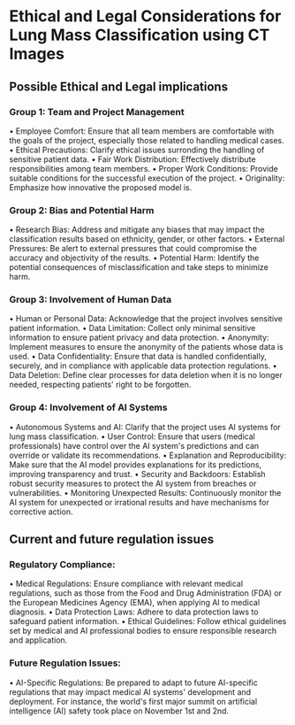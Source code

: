 # Ethical and Legal Considerations for Lung Mass Classification using CT Images

## Possible Ethical and Legal implications

### Group 1: Team and Project Management

•	Employee Comfort: Ensure that all team members are comfortable with the goals of the project, especially those related to handling medical cases.
•	Ethical Precautions: Clarify ethical issues surronding the handling of sensitive patient data.
•	Fair Work Distribution: Effectively distribute responsibilities among team members.
•	Proper Work Conditions: Provide suitable conditions for the successful execution of the project.
•	Originality: Emphasize how innovative the proposed model is.

### Group 2: Bias and Potential Harm
•	Research Bias: Address and mitigate any biases that may impact the classification results based on ethnicity, gender, or other factors.
•	External Pressures: Be alert to external pressures that could compromise the accuracy and objectivity of the results.
•	Potential Harm: Identify the potential consequences of misclassification and take steps to minimize harm.

### Group 3: Involvement of Human Data
•	Human or Personal Data: Acknowledge that the project involves sensitive patient information.
•	Data Limitation: Collect only minimal sensitive information to ensure patient privacy and data protection.
•	Anonymity: Implement measures to ensure the anonymity of the patients whose data is used.
•	Data Confidentiality: Ensure that data is handled confidentially, securely, and in compliance with applicable data protection regulations.
•	Data Deletion: Define clear processes for data deletion when it is no longer needed, respecting patients' right to be forgotten.

### Group 4: Involvement of AI Systems
•	Autonomous Systems and AI: Clarify that the project uses AI systems for lung mass classification.
•	User Control: Ensure that users (medical professionals) have control over the AI system's predictions and can override or validate its recommendations.
•	Explanation and Reproducibility: Make sure that the AI model provides explanations for its predictions, improving transparency and trust.
•	Security and Backdoors: Establish robust security measures to protect the AI system from breaches or vulnerabilities.
•	Monitoring Unexpected Results: Continuously monitor the AI system for unexpected or irrational results and have mechanisms for corrective action.


## Current and future regulation issues

### Regulatory Compliance:
•	Medical Regulations: Ensure compliance with relevant medical regulations, such as those from the Food and Drug Administration (FDA) or the European Medicines Agency (EMA), when applying AI to medical diagnosis.
•	Data Protection Laws: Adhere to data protection laws to safeguard patient information.
•	Ethical Guidelines: Follow ethical guidelines set by medical and AI professional bodies to ensure responsible research and application.

### Future Regulation Issues:
•	AI-Specific Regulations: Be prepared to adapt to future AI-specific regulations that may impact medical AI systems' development and deployment. For instance, the world's first major summit on artificial intelligence (AI) safety took place on November 1st and 2nd.
